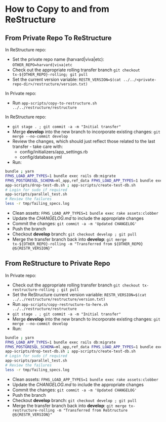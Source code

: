# How to Copy to and from ReStructure

## From Private Repo To ReStructure

In ReStructure repo:

- Set the private repo name (harvard|viva|etc): `OTHER_REPO=harvard|viva|etc`
- Check out the appropriate rolling transfer branch `git checkout tx-${OTHER_REPO}-rolling; git pull`
- Set the current version variable: `RESTR_VERSION=$(cat ../../<private-repo-dir>/restructure/version.txt)`

In Private repo:

- Run `app-scripts/copy-to-restructure.sh ../../restructure/restructure`

In ReStructure repo:

- `git stage . ; git commit -a -m "Initial transfer"`
- Merge **develop** into the new branch to incorporate existing changes: `git merge --no-commit develop`
- Review the changes, which should just reflect those related to the last transfer - take care with:
  - config/initializers/app_settings.rb
  - config/database.yml
- Run:

```sh
bundle ; yarn
FPHS_LOAD_APP_TYPES=1 bundle exec rails db:migrate
FPHS_POSTGRESQL_SCHEMA=ml_app,ref_data FPHS_LOAD_APP_TYPES=1 bundle exec rake db:structure:dump
app-scripts/drop-test-db.sh ; app-scripts/create-test-db.sh
# Login for sudo if required
app-scripts/parallel_test.sh
# Review the failures
less -r tmp/failing_specs.log
```

- Clean assets: `FPHS_LOAD_APP_TYPES=1 bundle exec rake assets:clobber`
- Update the _CHANGELOG.md_ to include the appropriate changes
- Commit the changes: `git commit -a -m 'Updated CHANGELOG'`
- Push the branch
- Checkout **develop** branch: `git checkout develop ; git pull`
- Merge the transfer branch back into **develop**: `git merge tx-${OTHER_REPO}-rolling -m "Transferred from ${OTHER_REPO} @${RESTR_VERSION}"`

## From ReStructure to Private Repo

In Private repo:

- Check out the appropriate rolling transfer branch `git checkout tx-restructure-rolling ; git pull`
- Set the ReStructure current version variable: `RESTR_VERSION=$(cat ../../restructure/restructure/version.txt)`
- Run `app-scripts/copy-restructure-to-here.sh ../../restructure/restructure`
- `git stage . ; git commit -a -m "Initial transfer"`
- Merge **develop** into the new branch to incorporate existing changes: `git merge --no-commit develop`
- Run:

```sh
bundle ; yarn
FPHS_LOAD_APP_TYPES=1 bundle exec rails db:migrate
FPHS_POSTGRESQL_SCHEMA=ml_app,ref_data FPHS_LOAD_APP_TYPES=1 bundle exec rake db:structure:dump
app-scripts/drop-test-db.sh ; app-scripts/create-test-db.sh
# Login for sudo if required
app-scripts/parallel_test.sh
# Review the failures
less -r tmp/failing_specs.log
```

- Clean assets: `FPHS_LOAD_APP_TYPES=1 bundle exec rake assets:clobber`
- Update the _CHANGELOG.md_ to include the appropriate changes
- Commit the changes: `git commit -a -m 'Updated CHANGELOG'`
- Push the branch
- Checkout **develop** branch: `git checkout develop ; git pull`
- Merge the transfer branch back into **develop**: `git merge tx-restructure-rolling -m "Transferred from ReStructure @${RESTR_VERSION}"`
